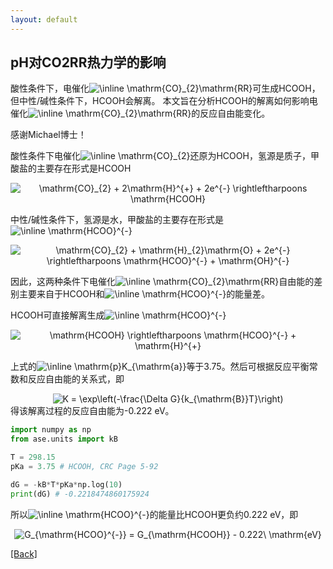```yaml
---
layout: default
---
```


## pH对CO2RR热力学的影响

酸性条件下，电催化<img src="https://latex.codecogs.com/svg.image?\inline&space;\mathrm{CO}_{2}\mathrm{RR}" title="\inline \mathrm{CO}_{2}\mathrm{RR}" />可生成HCOOH，但中性/碱性条件下，HCOOH会解离。
本文旨在分析HCOOH的解离如何影响电催化<img src="https://latex.codecogs.com/svg.image?\inline&space;\mathrm{CO}_{2}\mathrm{RR}" title="\inline \mathrm{CO}_{2}\mathrm{RR}" />的反应自由能变化。

感谢Michael博士！

酸性条件下电催化<img src="https://latex.codecogs.com/svg.image?\inline&space;\mathrm{CO}_{2}" title="\inline \mathrm{CO}_{2}" />还原为HCOOH，氢源是质子，甲酸盐的主要存在形式是HCOOH
<center><img src="https://latex.codecogs.com/svg.image?\mathrm{CO}_{2}&space;&plus;&space;2\mathrm{H}^{&plus;}&space;&plus;&space;2e^{-}&space;\rightleftharpoons&space;\mathrm{HCOOH}" title="\mathrm{CO}_{2} + 2\mathrm{H}^{+} + 2e^{-} \rightleftharpoons \mathrm{HCOOH}" /></center>

中性/碱性条件下，氢源是水，甲酸盐的主要存在形式是<img src="https://latex.codecogs.com/svg.image?\inline&space;\mathrm{HCOO}^{-}" title="\inline \mathrm{HCOO}^{-}" />
<center><img src="https://latex.codecogs.com/svg.image?\mathrm{CO}_{2}&space;&plus;&space;\mathrm{H}_{2}\mathrm{O}&space;&plus;&space;2e^{-}&space;\rightleftharpoons&space;\mathrm{HCOO}^{-}&space;&plus;&space;\mathrm{OH}^{-}" title="\mathrm{CO}_{2} + \mathrm{H}_{2}\mathrm{O} + 2e^{-} \rightleftharpoons \mathrm{HCOO}^{-} + \mathrm{OH}^{-}" /></center>

因此，这两种条件下电催化<img src="https://latex.codecogs.com/svg.image?\inline&space;\mathrm{CO}_{2}\mathrm{RR}" title="\inline \mathrm{CO}_{2}\mathrm{RR}" />自由能的差别主要来自于HCOOH和<img src="https://latex.codecogs.com/svg.image?\inline&space;\mathrm{HCOO}^{-}" title="\inline \mathrm{HCOO}^{-}" />的能量差。

HCOOH可直接解离生成<img src="https://latex.codecogs.com/svg.image?\inline&space;\mathrm{HCOO}^{-}" title="\inline \mathrm{HCOO}^{-}" />
<center><img src="https://latex.codecogs.com/svg.image?\mathrm{HCOOH}&space;\rightleftharpoons&space;\mathrm{HCOO}^{-}&space;&plus;&space;\mathrm{H}^{&plus;}" title="\mathrm{HCOOH} \rightleftharpoons \mathrm{HCOO}^{-} + \mathrm{H}^{+}" /></center>

上式的<img src="https://latex.codecogs.com/svg.image?\inline&space;\mathrm{p}K_{\mathrm{a}}" title="\inline \mathrm{p}K_{\mathrm{a}}" />等于3.75。然后可根据反应平衡常数和反应自由能的关系式，即
<center><img src="https://latex.codecogs.com/svg.image?K&space;=&space;\exp\left(-\frac{\Delta&space;G}{k_{\mathrm{B}}T}\right)" title="K = \exp\left(-\frac{\Delta G}{k_{\mathrm{B}}T}\right)" /></center>
得该解离过程的反应自由能为-0.222 eV。

```python
import numpy as np
from ase.units import kB

T = 298.15
pKa = 3.75 # HCOOH, CRC Page 5-92

dG = -kB*T*pKa*np.log(10)
print(dG) # -0.2218474860175924
```

所以<img src="https://latex.codecogs.com/svg.image?\inline&space;\mathrm{HCOO}^{-}" title="\inline \mathrm{HCOO}^{-}" />的能量比HCOOH更负约0.222 eV，即
<center><img src="https://latex.codecogs.com/svg.image?G_{\mathrm{HCOO}^{-}}&space;=&space;G_{\mathrm{HCOOH}}&space;-&space;0.222\&space;\mathrm{eV}" title="G_{\mathrm{HCOO}^{-}} = G_{\mathrm{HCOOH}} - 0.222\ \mathrm{eV}" /></center>

[[Back]](../)
